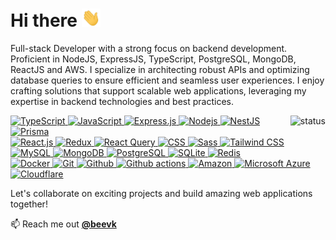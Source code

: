 <h1>
  Hi there <img src="https://raw.githubusercontent.com/beevk/beevk/main/resources/Hi.gif" width="30px">
</h1>

<div>
  <p>
    Full-stack Developer with a strong focus on backend development. Proficient in NodeJS, ExpressJS, TypeScript, PostgreSQL, MongoDB, ReactJS and AWS. I specialize in architecting robust APIs and optimizing database queries to ensure efficient and seamless user experiences. 
    I enjoy crafting solutions that support scalable web applications, leveraging my expertise in backend technologies and best practices.
  </p>
</div>

<p align="right">
  <img alt="status" src="https://github-stats-alpha.vercel.app/api?username=beevk&cc=000&tc=fff&ic=fff&bc=000" align="right" />
</p>

<div align="left">
  <a target="_blank" href="https://www.typescriptlang.org/">
    <img alt="TypeScript"
      src="https://img.shields.io/badge/-TypeScript-007ACC?style=flat&logo=typescript&logoColor=white" />
  </a>
  <a target="_blank" href="https://developer.mozilla.org/en-US/docs/Web/JavaScript">
    <img alt="JavaScript"
      src="https://img.shields.io/badge/JavaScript-323330?style=flat&logo=javascript&logoColor=F7DF1E" />
  </a>
  <a target="_blank" href="https://expressjs.com/">
    <img alt="Express.js" src="https://img.shields.io/badge/Express.js-80a50e?style=flat&logoColor=white" />
  </a>
  <a target="_blank" href="https://nodejs.org/">
    <img alt="Nodejs" src="https://img.shields.io/badge/-Nodejs-43853d?style=flat&logo=Node.js&logoColor=white" />
  </a>
  <a target="_blank" href="https://nestjs.com/">
    <img alt="NestJS"
      src="https://img.shields.io/badge/nestjs-%23E0234E.svg?style=flat&logo=nestjs&logoColor=white" />
  </a>
  <a target="_blank" href="https://www.prisma.io/">
    <img alt="Prisma" src="https://img.shields.io/badge/Prisma-3982CE?style=flat&logo=Prisma&logoColor=white" />
  </a>
</div>

<div>
  <a target="_blank" href="https://reactjs.org/">
    <img alt="React.js" src="https://img.shields.io/badge/-ReactJS-61DAFB?style=flat&logo=react&logoColor=white" />
  </a>
  <a target="_blank" href="https://redux.js.org/">
    <img alt="Redux" src="https://img.shields.io/badge/-Redux-764ABC?style=flat&logo=redux&logoColor=white" />
  </a>
  <a target="_blank" href="https://react-query.tanstack.com/">
    <img alt="React Query"
      src="https://img.shields.io/badge/-React%20Query-FF4154?style=flat&logo=react%20query&logoColor=white" />
  </a>
  <a target="_blank" href="https://developer.mozilla.org/en-US/docs/Web/CSS">
    <img alt="CSS" src="https://img.shields.io/badge/CSS-239120?&style=flat&logo=css3&logoColor=white" />
  </a>
  <a target="_blank" href="https://sass-lang.com/">
    <img alt="Sass" src="https://img.shields.io/badge/-Sass-CC6699?style=flat&logo=sass&logoColor=white" />
  </a>
  <a target="_blank" href="https://tailwindcss.com/">
    <img alt="Tailwind CSS"
      src="https://img.shields.io/badge/tailwindcss-%2338B2AC.svg?style=flat&logo=tailwind-css&logoColor=white" />
  </a>
</div>

<div>
  <a target="_blank" href="https://www.mysql.com/">
    <img alt="MySQL" src="https://img.shields.io/badge/-MySQL-0f69a9?style=flat&logo=mysql&logoColor=white" />
  </a>
  <a target="_blank" href="https://www.mongodb.com/">
    <img alt="MongoDB" src="https://img.shields.io/badge/-MongoDB-13aa52?style=flat&logo=mongodb&logoColor=white" />
  </a>
  <a target="_blank" href="https://www.postgresql.org/">
    <img alt="PostgreSQL"
      src="https://img.shields.io/badge/PostgreSQL-316192?style=flat&logo=postgresql&logoColor=white" />
  </a>
  <a target="_blank" href="https://www.sqlite.org/">
    <img alt="SQLite" src="https://img.shields.io/badge/SQLite-07405E?style=flat&logo=sqlite&logoColor=white" />
  </a>
  <a target="_blank" href="https://redis.io/">
    <img alt="Redis" src="https://img.shields.io/badge/redis-%23DD0031.svg?style=flat&logo=redis&logoColor=white" />
  </a>
</div>

<div>
  <a target="_blank" href="https://www.docker.com/">
    <img alt="Docker" src="https://img.shields.io/badge/-Docker-46a2f1?style=flat&logo=docker&logoColor=white" />
  </a>
  <a target="_blank" href="https://git-scm.com/">
    <img alt="Git" src="https://img.shields.io/badge/-Git-F05032?style=flat&logo=git&logoColor=white" />
  </a>
  <a target="_blank" href="https://github.com/">
    <img alt="Github" src="https://img.shields.io/badge/-GitHub-181717?style=flat&logo=github" />
  </a>
  <a target="_blank" href="https://github.com/features/actions">
    <img alt="Github actions"
      src="https://img.shields.io/badge/-Github_Actions-2088FF?style=flat&logo=github-actions&logoColor=white" />
  </a>
  <a target="_blank" href="https://aws.amazon.com/">
    <img alt="Amazon"
      src="https://img.shields.io/badge/Amazon_AWS-232F3E?style=flat&logo=amazon-aws&logoColor=white" />
  </a>
  <a target="_blank" href="https://azure.microsoft.com/">
    <img alt="Microsoft Azure"
      src="https://img.shields.io/badge/azure-%230072C6.svg?style=flat&logo=microsoftazure&logoColor=white" />
  </a>
  <a target="_blank" href="https://www.cloudflare.com/">
    <img alt="Cloudflare"
      src="https://img.shields.io/badge/Cloudflare-F38020?style=flat&logo=Cloudflare&logoColor=white" />
  </a>
</div>

<p>Let's collaborate on exciting projects and build amazing web applications together!</p>

<div>
  📫 Reach me out <a target="_blank" href="https://www.linkedin.com/in/beevk"><b>@beevk</b></a><br/>
</div>
